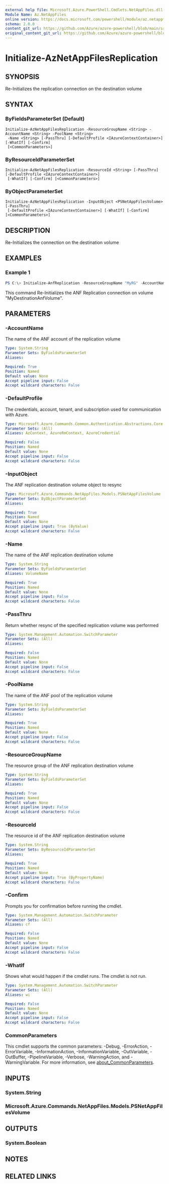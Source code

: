 ```yaml
---
external help file: Microsoft.Azure.PowerShell.Cmdlets.NetAppFiles.dll-Help.xml
Module Name: Az.NetAppFiles
online version: https://docs.microsoft.com/powershell/module/az.netappfiles/initialize-aznetappfilesreplication
schema: 2.0.0
content_git_url: https://github.com/Azure/azure-powershell/blob/main/src/NetAppFiles/NetAppFiles/help/Initialize-AzNetAppFilesReplication.md
original_content_git_url: https://github.com/Azure/azure-powershell/blob/main/src/NetAppFiles/NetAppFiles/help/Initialize-AzNetAppFilesReplication.md
---
```


# Initialize-AzNetAppFilesReplication

## SYNOPSIS
Re-Initializes the replication connection on the destination volume

## SYNTAX

### ByFieldsParameterSet (Default)
```
Initialize-AzNetAppFilesReplication -ResourceGroupName <String> -AccountName <String> -PoolName <String>
 -Name <String> [-PassThru] [-DefaultProfile <IAzureContextContainer>] [-WhatIf] [-Confirm]
 [<CommonParameters>]
```

### ByResourceIdParameterSet
```
Initialize-AzNetAppFilesReplication -ResourceId <String> [-PassThru] [-DefaultProfile <IAzureContextContainer>]
 [-WhatIf] [-Confirm] [<CommonParameters>]
```

### ByObjectParameterSet
```
Initialize-AzNetAppFilesReplication -InputObject <PSNetAppFilesVolume> [-PassThru]
 [-DefaultProfile <IAzureContextContainer>] [-WhatIf] [-Confirm] [<CommonParameters>]
```

## DESCRIPTION
Re-Initializes the connection on the destination volume

## EXAMPLES

### Example 1
```powershell
PS C:\> Initialize-AnfReplication -ResourceGroupName "MyRG" -AccountName "MyAnfAccount" -PoolName "MyAnfPool" -VolumeName "MyDestinationAnfVolume"
```

This command Re-Initializes the ANF Replication connection on volume "MyDestinationAnfVolume".

## PARAMETERS

### -AccountName
The name of the ANF account of the replication volume

```yaml
Type: System.String
Parameter Sets: ByFieldsParameterSet
Aliases:

Required: True
Position: Named
Default value: None
Accept pipeline input: False
Accept wildcard characters: False
```

### -DefaultProfile
The credentials, account, tenant, and subscription used for communication with Azure.

```yaml
Type: Microsoft.Azure.Commands.Common.Authentication.Abstractions.Core.IAzureContextContainer
Parameter Sets: (All)
Aliases: AzContext, AzureRmContext, AzureCredential

Required: False
Position: Named
Default value: None
Accept pipeline input: False
Accept wildcard characters: False
```

### -InputObject
The ANF replication destination volume object to resync

```yaml
Type: Microsoft.Azure.Commands.NetAppFiles.Models.PSNetAppFilesVolume
Parameter Sets: ByObjectParameterSet
Aliases:

Required: True
Position: Named
Default value: None
Accept pipeline input: True (ByValue)
Accept wildcard characters: False
```

### -Name
The name of the ANF replication destination volume

```yaml
Type: System.String
Parameter Sets: ByFieldsParameterSet
Aliases: VolumeName

Required: True
Position: Named
Default value: None
Accept pipeline input: False
Accept wildcard characters: False
```

### -PassThru
Return whether resync of the specified replication volume was performed

```yaml
Type: System.Management.Automation.SwitchParameter
Parameter Sets: (All)
Aliases:

Required: False
Position: Named
Default value: None
Accept pipeline input: False
Accept wildcard characters: False
```

### -PoolName
The name of the ANF pool of the replication volume

```yaml
Type: System.String
Parameter Sets: ByFieldsParameterSet
Aliases:

Required: True
Position: Named
Default value: None
Accept pipeline input: False
Accept wildcard characters: False
```

### -ResourceGroupName
The resource group of the ANF replication destination volume

```yaml
Type: System.String
Parameter Sets: ByFieldsParameterSet
Aliases:

Required: True
Position: Named
Default value: None
Accept pipeline input: False
Accept wildcard characters: False
```

### -ResourceId
The resource id of the ANF replication destination volume

```yaml
Type: System.String
Parameter Sets: ByResourceIdParameterSet
Aliases:

Required: True
Position: Named
Default value: None
Accept pipeline input: True (ByPropertyName)
Accept wildcard characters: False
```

### -Confirm
Prompts you for confirmation before running the cmdlet.

```yaml
Type: System.Management.Automation.SwitchParameter
Parameter Sets: (All)
Aliases: cf

Required: False
Position: Named
Default value: None
Accept pipeline input: False
Accept wildcard characters: False
```

### -WhatIf
Shows what would happen if the cmdlet runs.
The cmdlet is not run.

```yaml
Type: System.Management.Automation.SwitchParameter
Parameter Sets: (All)
Aliases: wi

Required: False
Position: Named
Default value: None
Accept pipeline input: False
Accept wildcard characters: False
```

### CommonParameters
This cmdlet supports the common parameters: -Debug, -ErrorAction, -ErrorVariable, -InformationAction, -InformationVariable, -OutVariable, -OutBuffer, -PipelineVariable, -Verbose, -WarningAction, and -WarningVariable. For more information, see [about_CommonParameters](http://go.microsoft.com/fwlink/?LinkID=113216).

## INPUTS

### System.String

### Microsoft.Azure.Commands.NetAppFiles.Models.PSNetAppFilesVolume

## OUTPUTS

### System.Boolean

## NOTES

## RELATED LINKS
